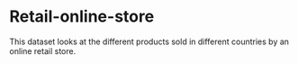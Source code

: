 # Retail-online-store
This dataset looks at the different products sold in different countries by an online retail store.
